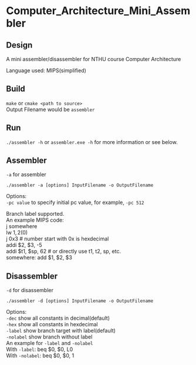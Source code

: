 # Computer_Architecture_Mini_Assembler

Design
------

A mini assembler/disassembler for NTHU course Computer Architecture

Language used: MIPS(simplified)

Build
-----
`make` or `cmake <path to source>`<br/>
Output Filename would be `assembler`

Run
---
`./assembler -h` or `assembler.exe -h` for more information or see below.<br/>

Assembler
---------

`-a` for assembler<br/>

`./assembler -a [options] InputFilename -o OutputFilename`

Options:<br/>
`-pc value` to specify initial pc value, for example, `-pc 512`

Branch label supported.<br/>
An example MIPS code:<br/>
j somewhere<br/>
lw $1, 2($0)<br/>
j 0x3  # number start with 0x is hexdecimal<br/>
addi $2, $3, -5<br/>
addi $t1, $sp, 62  # or directly use t1, t2, sp, etc.<br/>
somewhere: add $1, $2, $3<br/>

Disassembler
------------

`-d` for disassembler<br/>

`./assembler -d [options] InputFilename -o OutputFilename`

Options:<br/>
`-dec` show all constants in decimal(default)<br/>
`-hex` show all constants in hexdecimal<br/>
`-label` show branch target with label(default)<br/>
`-nolabel` show branch without label<br/>
An example for `-label` and `-nolabel`<br/>
With `-label`: beq $0, $0, L0<br/>
With `-nolabel`: beq $0, $0, 1
